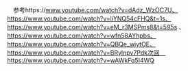 　参考https://www.youtube.com/watch?v=dAdz_WzOC7U、https://www.youtube.com/watch?v=liYNQ54cFHQ&t=1s、https://www.youtube.com/watch?v=eM_r3MSPms8&t=595s 、　https://www.youtube.com/watch?v=wfn58AYhpbs、https://www.youtube.com/watch?v=QBQe_wjytOE、https://www.youtube.com/watch?v=BRylnpv7Pdk次回　https://www.youtube.com/watch?v=wAWkFq5I4WQ
